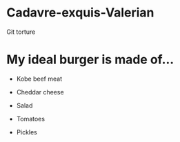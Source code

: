 # Cadavre-exquis-Valerian
Git torture

# **My ideal burger is made of...**
 
* Kobe beef meat

* Cheddar cheese

* Salad

* Tomatoes

* Pickles
